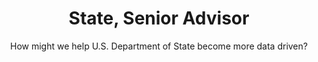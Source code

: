 ---
id: state-sec
layout: projects
agency: "State"
title: "State, Senior Advisor"
cover_art: "state_hero.png"
subtitle: "How might we help U.S. Department of State become more data driven?"
thumb: "pills.jpeg"

impact_heading: "Aiding the U.S. Department of State in leveraging its data as a strategic asset to better gather insights on mission needs, results, and risks."

description: "<p>The Department of State seeks a Presidential Innovation Fellow to serve as a Senior Advisor to facilitate the establishment of a Chief Data Office to leverage data as a strategic asset.  Additionally, this individual will work to lay the foundation for establishing Artificial Intelligence and Machine Learning capabilities for the department.  They will serve as a data and technology \"Evangelist\" to build support to drive innovation that evolves and transforms the department to meet today's and future national objectives.</p>"

project_url: https://www.state.gov/

gallery:
  - { src: "dos_seal3.svg", caption: "", alt: "State Logo" }

tags:
    - Innovation
    - Open Government
    - Data

---